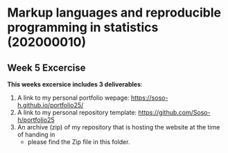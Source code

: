 # Markup languages and reproducible programming in statistics (202000010)

## Week 5 Excercise 

**This weeks excersice includes 3 deliverables**:

1. A link to my personal portfolio wepage: https://soso-h.github.io/portfolio25/
2. A link to my personal repository template: https://github.com/Soso-h/portfolio25
3. An archive (zip) of my repository that is hosting the website at the time of handing in
   - please find the Zip file in this folder.



